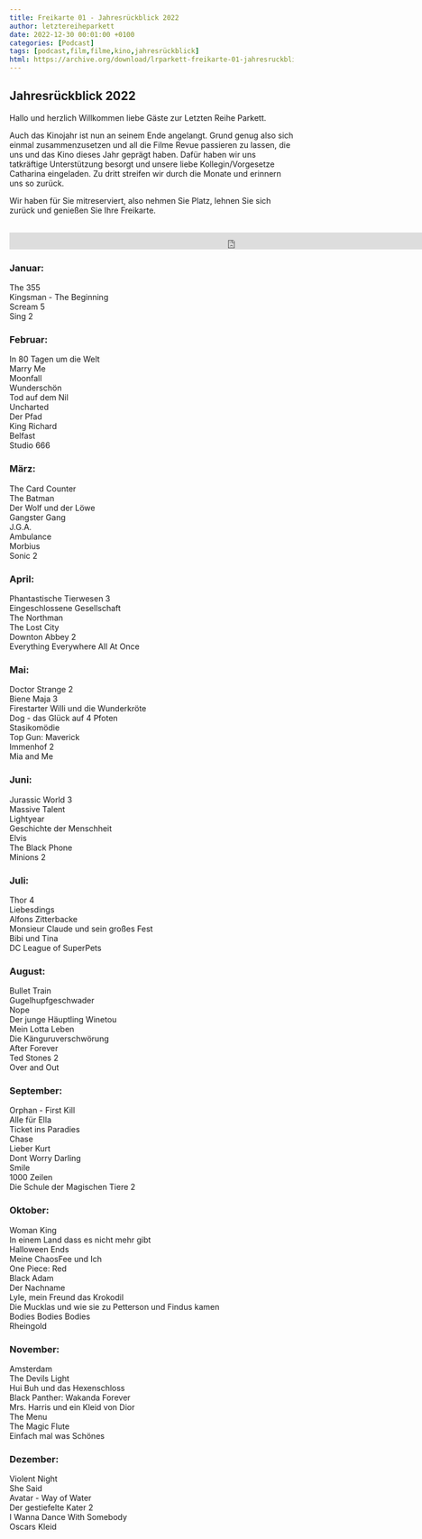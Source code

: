 ```yaml
---
title: Freikarte 01 - Jahresrückblick 2022
author: letztereiheparkett
date: 2022-12-30 00:01:00 +0100
categories: [Podcast]
tags: [podcast,film,filme,kino,jahresrückblick]
html: https://archive.org/download/lrparkett-freikarte-01-jahresruckblick-2022/LRParkett%20Freikarte%2001%20-%20Jahresr%C3%BCckblick%202022.mp3
---
```


## Jahresrückblick 2022
Hallo und herzlich Willkommen liebe Gäste zur Letzten Reihe Parkett.

Auch das Kinojahr ist nun an seinem Ende angelangt. Grund genug also sich einmal zusammenzusetzen und all die Filme Revue passieren zu lassen, die uns und das Kino dieses Jahr geprägt haben.
Dafür haben wir uns tatkräftige Unterstützung besorgt und unsere liebe Kollegin/Vorgesetze Catharina eingeladen. Zu dritt streifen wir durch die Monate und erinnern uns so zurück.

Wir haben für Sie mitreserviert, also nehmen Sie Platz, lehnen Sie sich zurück und genießen Sie Ihre Freikarte.
<br>
<br>

<iframe src="https://archive.org/download/lrparkett-freikarte-01-jahresruckblick-2022/LRParkett%20Freikarte%2001%20-%20Jahresr%C3%BCckblick%202022.mp3" width="800" height="30" frameborder="0" webkitallowfullscreen="true" mozallowfullscreen="true" allowfullscreen></iframe>


### Januar:

The 355 <br>
Kingsman - The Beginning <br>
Scream 5 <br>
Sing 2 <br>


### Februar:

In 80 Tagen um die Welt <br>
Marry Me <br>
Moonfall <br>
Wunderschön <br>
Tod auf dem Nil <br>
Uncharted <br>
Der Pfad <br>
King Richard <br>
Belfast <br>
Studio 666 <br>


### März:

The Card Counter <br>
The Batman <br>
Der Wolf und der Löwe <br>
Gangster Gang <br>
J.G.A. <br>
Ambulance <br>
Morbius <br>
Sonic 2 <br>


### April:

Phantastische Tierwesen 3 <br>
Eingeschlossene Gesellschaft <br>
The Northman <br>
The Lost City <br>
Downton Abbey 2 <br>
Everything Everywhere All At Once <br>


### Mai:

Doctor Strange 2 <br>
Biene Maja 3 <br>
Firestarter
Willi und die Wunderkröte <br>
Dog - das Glück auf 4 Pfoten <br>
Stasikomödie <br>
Top Gun: Maverick <br>
Immenhof 2 <br>
Mia and Me <br>


### Juni:

Jurassic World 3 <br>
Massive Talent <br>
Lightyear <br>
Geschichte der Menschheit <br>
Elvis <br>
The Black Phone <br>
Minions 2 <br>


### Juli:

Thor 4 <br>
Liebesdings <br>
Alfons Zitterbacke <br>
Monsieur Claude und sein großes Fest <br>
Bibi und Tina <br>
DC League of SuperPets <br>


### August:

Bullet Train <br>
Gugelhupfgeschwader <br>
Nope <br>
Der junge Häuptling Winetou <br>
Mein Lotta Leben <br>
Die Känguruverschwörung <br>
After Forever <br>
Ted Stones 2 <br>
Over and Out <br>


### September:

Orphan - First Kill <br>
Alle für Ella <br>
Ticket ins Paradies <br>
Chase <br>
Lieber Kurt <br>
Dont Worry Darling <br>
Smile <br>
1000 Zeilen <br>
Die Schule der Magischen Tiere 2 <br>


### Oktober:

Woman King <br>
In einem Land dass es nicht mehr gibt <br>
Halloween Ends <br>
Meine ChaosFee und Ich <br>
One Piece: Red <br>
Black Adam <br>
Der Nachname <br>
Lyle, mein Freund das Krokodil <br>
Die Mucklas und wie sie zu Petterson und Findus kamen <br>
Bodies Bodies Bodies <br>
Rheingold <br>


### November:

Amsterdam <br>
The Devils Light <br>
Hui Buh und das Hexenschloss <br>
Black Panther: Wakanda Forever <br>
Mrs. Harris und ein Kleid von Dior <br>
The Menu <br>
The Magic Flute <br>
Einfach mal was Schönes <br>


### Dezember:

Violent Night <br>
She Said <br>
Avatar - Way of Water <br>
Der gestiefelte Kater 2 <br>
I Wanna Dance With Somebody <br>
Oscars Kleid